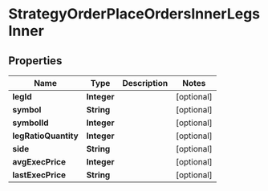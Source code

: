 

# StrategyOrderPlaceOrdersInnerLegsInner


## Properties

| Name | Type | Description | Notes |
|------------ | ------------- | ------------- | -------------|
|**legId** | **Integer** |  |  [optional] |
|**symbol** | **String** |  |  [optional] |
|**symbolId** | **Integer** |  |  [optional] |
|**legRatioQuantity** | **Integer** |  |  [optional] |
|**side** | **String** |  |  [optional] |
|**avgExecPrice** | **Integer** |  |  [optional] |
|**lastExecPrice** | **String** |  |  [optional] |




